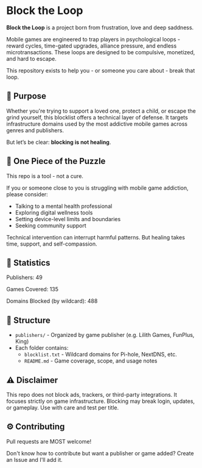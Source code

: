 # Block the Loop

**Block the Loop** is a project born from frustration, love and deep saddness.

Mobile games are engineered to trap players in psychological loops - reward cycles, time-gated upgrades, alliance pressure, and endless microtransactions. These loops are designed to be compulsive, monetized, and hard to escape.

This repository exists to help you - or someone you care about - break that loop.

## 🎯 Purpose

Whether you're trying to support a loved one, protect a child, or escape the grind yourself, this blocklist offers a technical layer of defense. It targets infrastructure domains used by the most addictive mobile games across genres and publishers.

But let’s be clear: **blocking is not healing**.

## 🧩 One Piece of the Puzzle

This repo is a tool - not a cure.

If you or someone close to you is struggling with mobile game addiction, please consider:
- Talking to a mental health professional
- Exploring digital wellness tools
- Setting device-level limits and boundaries
- Seeking community support

Technical intervention can interrupt harmful patterns. But healing takes time, support, and self-compassion.

## 📝 Statistics

Publishers: 49

Games Covered: 135

Domains Blocked (by wildcard): 488

## 🧱 Structure

- `publishers/` - Organized by game publisher (e.g. Lilith Games, FunPlus, King)
- Each folder contains:
  - `blocklist.txt` - Wildcard domains for Pi-hole, NextDNS, etc.
  - `README.md` - Game coverage, scope, and usage notes

## ⚠️ Disclaimer

This repo does not block ads, trackers, or third-party integrations. It focuses strictly on game infrastructure. Blocking may break login, updates, or gameplay. Use with care and test per title.

## ⚙️ Contributing

Pull requests are MOST welcome!

Don't know how to contribute but want a publisher or game added? Create an Issue and I'll add it.
